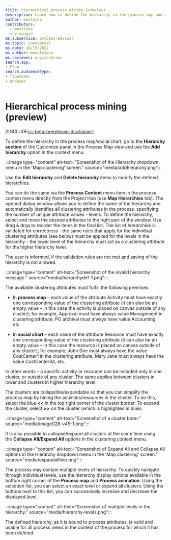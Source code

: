 ```yaml
---
title: Hierarchical process mining (preview)
description: Learn how to define the hierarchy in the process map and social chart in the Minit desktop application in process advisor.
author: maslejka
contributors:
  - maslejka
  - v-aangie
ms.subservice: process-advisor
ms.topic: conceptual
ms.date: 10/15/2022
ms.author: mmaslejova
ms.reviewer: angieandrews
search.app:
- Flow
search.audienceType:
- flowmaker
- enduser
---
```


# Hierarchical process mining (preview)

[!INCLUDE[cc-beta-prerelease-disclaimer](../includes/cc-beta-prerelease-disclaimer.md)]

To define the hierarchy in the process map/social chart, go to the **Hierarchy section** of the Customize panel in the Process Map view and use the **Add hierarchy** option in the context menu:

:::image type="content" alt-text="Screenshot of the Hierarchy dropdown menu in the 'Map clustering' screen." source="media/addhierarchy.png":::

Use the **Edit hierarchy** and **Delete hierarchy** items to modify the defined hierarchies.

You can do the same via the **Process Context** menu item in the process context menu directly from the Project Hub (use **Map Hierarchies** tab). The opened dialog window allows you to define the name of the hierarchy and automatically identifies all clustering attributes in the process, specifying the number of unique attribute values - levels. To define the hierarchy, select and move the desired attributes to the right part of the window. Use drag & drop to reorder the items in the final list. The list of hierarchies is validated for correctness - the same rules that apply for the individual clustering attributes (see below) must be applied for the levels in the hierarchy - the lower level of the hierarchy must act as a clustering attribute for the higher hierarchy level.

The user is informed, if the validation rules are not met and saving of the hierarchy is not allowed.

:::image type="content" alt-text="Screenshot of the invalid hierarchy message." source="media/hierarchydef-1.png":::

The available clustering attributes must fulfill the following premises:

- In **process map** – each value of the attribute Activity must have exactly one corresponding value of the clustering attribute (it can also be an empty value – in this case the activity is placed on canvas outside of any cluster); for example, Approval must have always value Management in clustering attribute, PO archival must always have value Accounting, etc.

- In **social chart** – each value of the attribute Resource must have exactly one corresponding value of the clustering attribute (it can also be an empty value – in this case the resource is placed on canvas outside of any cluster); for example, John Doe must always have the value CostCenter1 in the clustering attribute, Mary Jane must always have the value CostCenter34, etc.

In other words – a specific activity or resource can be included only in one cluster, or outside of any cluster.
The same applies between clusters in lower and clusters in higher hierarchy level.

The clusters are collapsible/expandable so that you can simplify the process map by hiding the activities/resources in the cluster. To do this, select the blue **<<** in the top right corner of the cluster border. To expand the cluster,  select **>>** on the cluster (which is highlighted in blue).

:::image type="content" alt-text="Screenshot of a cluster borer." source="media/image028-v45-1.png":::

It is also possible to collapse/expand all clusters at the same time using the **Collapse All/Expand All** options in the clustering context menu.

:::image type="content" alt-text="Screenshot of Expand All and Collapse All options in the Hierarchy dropdown menu in the 'Map clustering' screen." source="media/expandallhier.png":::

The process may contain multiple levels of hierarchy. To quickly navigate through individual levels, use the hierarchy display options available in the bottom right corner of the **Process map** and **Process animation**. Using the selection list, you can select an exact level or expand all clusters. Using the buttons next to this list, you can successively increase and decrease the displayed level.

:::image type="content" alt-text="Screenshot of multiple levels in the hierarchy." source="media/hierarchy-levels.png":::

The defined hierarchy, as it is bound to process attributes, is valid and usable for all process views in the context of the process for which it has been defined.


